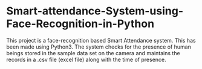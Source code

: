 # Smart-attendance-System-using-Face-Recognition-in-Python
This project is a face-recognition based Smart Attendance system. This has been made using Python3. The system checks for the presence of human beings stored in the sample data set on the camera and maintains the records in a .csv file (excel file) along with the time of presence.
